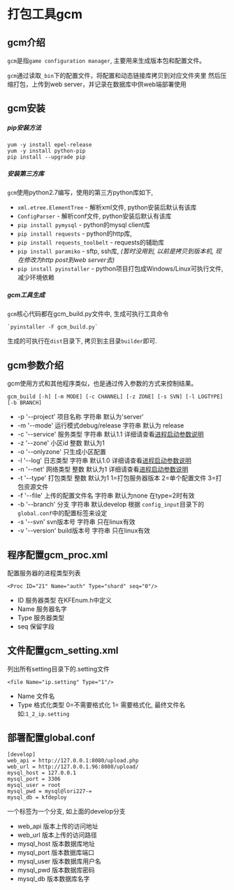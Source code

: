 # 打包工具gcm

## gcm介绍

`gcm`是指`game configuration manager`, 主要用来生成版本包和配置文件。

`gcm`通过读取`_bin`下的配置文件，将配置和动态链接库拷贝到对应文件夹里
然后压缩打包，上传到web server，并记录在数据库中供web端部署使用

## gcm安装
##### pip安装方法

	yum -y install epel-release
	yum -y install python-pip
	pip install --upgrade pip

##### 安装第三方库

`gcm`使用python2.7编写，使用的第三方python库如下,

- `xml.etree.ElementTree` - 解析xml文件, python安装后默认有该库
- `ConfigParser`  - 解析conf文件, python安装后默认有该库
- `pip install pymysql` - python的mysql client库 
- `pip install requests` - python的http库,  
- `pip install requests_toolbelt` - requests的辅助库 
- `pip install paramiko` - sftp, ssh库,  *(暂时没用到, 以前是拷贝到版本机, 现在修改为http post到web server去)*
- `pip install pyinstaller` - python项目打包成Windows/Linux可执行文件, 减少环境依赖

##### gcm工具生成

`gcm`核心代码都在gcm_build.py文件中, 生成可执行工具命令

	`pyinstaller -F gcm_build.py`	

生成的可执行在`dist`目录下, 拷贝到主目录`builder`即可.
		

## gcm参数介绍  

gcm使用方式和其他程序类似，也是通过传入参数的方式来控制结果。  

	gcm_build [-h] [-m MODE] [-c CHANNEL] [-z ZONE] [-s SVN] [-l LOGTYPE] [-b BRANCH]


- -p '--project' 项目名称 字符串 默认为'server'
- -m '--mode' 运行模式debug/release 字符串 默认为 release
- -c '--service' 服务类型 字符串 默认1.1 详细请查看[进程启动参数说明](/docs/进程启动参数说明.md)
- -z '--zone' 小区id 整数 默认为1
- -o '--onlyzone' 只生成小区配置
- -l '--log' 日志类型 字符串 默认1.0  详细请查看[进程启动参数说明](/docs/进程启动参数说明.md)
- -n '--net' 网络类型 整数 默认为1 详细请查看[进程启动参数说明](/docs/进程启动参数说明.md)
- -t '--type' 打包类型 整数 默认为1 1=打包服务器版本 2=单个配置文件 3=打包资源文件
- -f '--file' 上传的配置文件名 字符串 默认为none 在type=2时有效
- -b '--branch' 分支 字符串 默认develop 根据 `config_input`目录下的`global.conf`中的配置标签来设定
- -s '--svn' svn版本号 字符串 只在linux有效
- -v '--version' build版本号 字符串 只在linux有效

## 程序配置gcm_proc.xml

配置服务器的进程类型列表
	
	<Proc ID="21" Name="auth" Type="shard" seq="0"/>
	
- ID 服务器类型 在KFEnum.h中定义
- Name 服务器名字
- Type 服务器类型
- seq 保留字段

## 文件配置gcm_setting.xml
列出所有setting目录下的.setting文件

	<file Name="ip.setting" Type="1"/>
- Name 文件名
- Type 格式化类型 0=不需要格式化 1= 需要格式化, 最终文件名如:`1_2_ip.setting`

## 部署配置global.conf

	[develop]
	web_api = http://127.0.0.1:8080/upload.php 
	web_url = http://127.0.0.1.96:8080/upload/
	mysql_host = 127.0.0.1
	mysql_port = 3306
	mysql_user = root
	mysql_pwd = mysql@lori227-=
	mysql_db = kfdeploy


一个标签为一个分支, 如上面的develop分支

- web_api 版本上传的访问地址
- web_url 版本上传的访问路径
- mysql_host 版本数据库地址
- mysql_port 版本数据库端口
- mysql_user 版本数据库用户名
- mysql_pwd 版本数据库密码
- mysql_db 版本数据库名字
